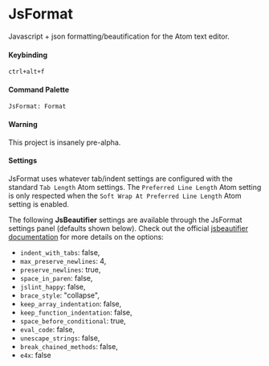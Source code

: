 # JsFormat

Javascript + json formatting/beautification for the Atom text editor.

#### Keybinding
`ctrl+alt+f`

#### Command Palette
`JsFormat: Format`

#### Warning
This project is insanely pre-alpha.

#### Settings
JsFormat uses whatever tab/indent settings are configured with the standard ```Tab Length``` Atom settings. The ```Preferred Line Length``` Atom setting is only respected when the ```Soft Wrap At Preferred Line Length``` Atom setting is enabled.

The following **JsBeautifier** settings are available through the JsFormat settings panel (defaults shown below). Check out the official [jsbeautifier documentation](https://github.com/einars/js-beautify#options) for more details on the options:

* `indent_with_tabs`: false,
* `max_preserve_newlines`: 4,
* `preserve_newlines`: true,
* `space_in_paren`: false,
* `jslint_happy`: false,
* `brace_style`: "collapse",
* `keep_array_indentation`: false,
* `keep_function_indentation`: false,
* `space_before_conditional`: true,
* `eval_code`: false,
* `unescape_strings`: false,
* `break_chained_methods`: false,
* `e4x`: false
